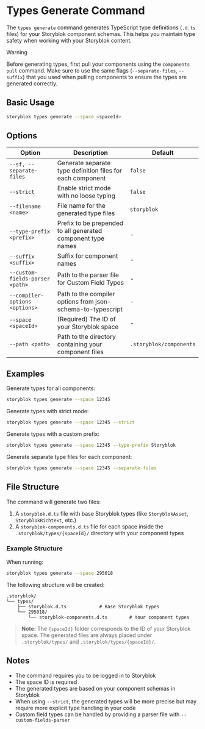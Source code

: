 # Types Generate Command

The `types generate` command generates TypeScript type definitions (`.d.ts` files) for your Storyblok component schemas. This helps you maintain type safety when working with your Storyblok content.

> [!WARNING]
> Before generating types, first pull your components using the `components pull` command. Make sure to use the same flags (`--separate-files`, `--suffix`) that you used when pulling components to ensure the types are generated correctly.

## Basic Usage

```bash
storyblok types generate --space <spaceId>
```

## Options

| Option | Description | Default |
|--------|-------------|---------|
| `--sf, --separate-files` | Generate separate type definition files for each component | `false` |
| `--strict` | Enable strict mode with no loose typing | `false` |
| `--filename <name>` | File name for the generated type files | `storyblok` |
| `--type-prefix <prefix>` | Prefix to be prepended to all generated component type names | - |
| `--suffix <suffix>` | Suffix for component names | - |
| `--custom-fields-parser <path>` | Path to the parser file for Custom Field Types | - |
| `--compiler-options <options>` | Path to the compiler options from json-schema-to-typescript | - |
| `--space <spaceId>` | (Required) The ID of your Storyblok space | - |
| `--path <path>` | Path to the directory containing your component files | `.storyblok/components` |

## Examples

Generate types for all components:
```bash
storyblok types generate --space 12345
```

Generate types with strict mode:
```bash
storyblok types generate --space 12345 --strict
```

Generate types with a custom prefix:
```bash
storyblok types generate --space 12345 --type-prefix Storyblok
```

Generate separate type files for each component:
```bash
storyblok types generate --space 12345 --separate-files
```

## File Structure

The command will generate two files:
1. A `storyblok.d.ts` file with base Storyblok types (like `StoryblokAsset`, `StoryblokRichtext`, etc.)
2. A `storyblok-components.d.ts` file for each space inside the `.storyblok/types/{spaceId}/` directory with your component types

### Example Structure

When running:
```bash
storyblok types generate --space 295018
```

The following structure will be created:

```
.storyblok/
└── types/
    ├── storyblok.d.ts            # Base Storyblok types
    └── 295018/
        └── storyblok-components.d.ts        # Your component types
```

> **Note:**
> The `{spaceId}` folder corresponds to the ID of your Storyblok space.
> The generated files are always placed under `.storyblok/types/` and `.storyblok/types/{spaceId}/`.

## Notes

- The command requires you to be logged in to Storyblok
- The space ID is required
- The generated types are based on your component schemas in Storyblok
- When using `--strict`, the generated types will be more precise but may require more explicit type handling in your code
- Custom field types can be handled by providing a parser file with `--custom-fields-parser`

